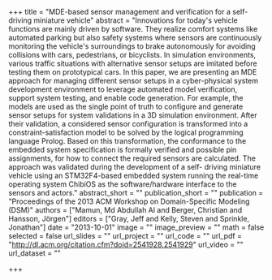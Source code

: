 +++
title = "MDE-based sensor management and verification for a self-driving miniature vehicle"
abstract = "Innovations for today's vehicle functions are mainly driven by software. They realize comfort systems like automated parking but also safety systems where sensors are continuously monitoring the vehicle's surroundings to brake autonomously for avoiding collisions with cars, pedestrians, or bicyclists. In simulation environments, various traffic situations with alternative sensor setups are imitated before testing them on prototypical cars. In this paper, we are presenting an MDE approach for managing different sensor setups in a cyber-physical system development environment to leverage automated model verification, support system testing, and enable code generation. For example, the models are used as the single point of truth to configure and generate sensor setups for system validations in a 3D simulation environment. After their validation, a considered sensor configuration is transformed into a constraint-satisfaction model to be solved by the logical programming language Prolog. Based on this transformation, the conformance to the embedded system specification is formally verified and possible pin assignments, for how to connect the required sensors are calculated. The approach was validated during the development of a self- driving miniature vehicle using an STM32F4-based embedded system running the real-time operating system ChibiOS as the software/hardware interface to the sensors and actors."
abstract_short = ""
publication_short = ""
publication = "Proceedings of the 2013 ACM Workshop on Domain-Specific Modeling (DSM)"
authors = ["Mamun, Md Abdullah Al and Berger, Christian and Hansson, Jörgen"]
editors = ["Gray, Jeff and Kelly, Steven and Sprinkle, Jonathan"]
date = "2013-10-01"
image = ""
image_preview = ""
math = false
selected = false
url_slides = ""
url_project = ""
url_code = ""
url_pdf = "http://dl.acm.org/citation.cfm?doid=2541928.2541929"
url_video = ""
url_dataset = ""

+++
